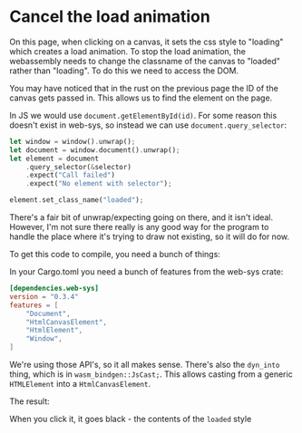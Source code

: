 # Cancel the load animation

On this page, when clicking on a canvas, it sets the css style to "loading"
which creates a load animation. To stop the load animation, the webassembly
needs to change the classname of the canvas to "loaded" rather than "loading".
To do this we need to access the DOM.

You may have noticed that in the rust on the previous page the ID of the
canvas gets passed in. This allows us to find the element on the page.

In JS we would use `document.getElementById(id)`. For some reason this doesn't
exist in web-sys, so instead we can use `document.query_selector`:
```rust
let window = window().unwrap();
let document = window.document().unwrap();
let element = document
    .query_selector(&selector)
    .expect("Call failed")
    .expect("No element with selector");

element.set_class_name("loaded");
```
There's a fair bit of unwrap/expecting going on there, and it isn't ideal.
However, I'm not sure there really is any good way for the program to handle
the place where it's trying to draw not existing, so it will do for now.

To get this code to compile, you need a bunch of things:

In your Cargo.toml you need a bunch of features from the web-sys crate:
```toml
[dependencies.web-sys]
version = "0.3.4"
features = [
    "Document",
    "HtmlCanvasElement",
    "HtmlElement",
    "Window",
]
```
We're using those API's, so it all makes sense. There's also the `dyn_into`
thing, which is in `wasm_bindgen::JsCast;`. This allows casting from a generic
`HTMLElement` into a `HtmlCanvasElement`.

The result:

<canvas id="basics/cancel_load_animation"></canvas>

When you click it, it goes black - the contents of the `loaded` style
